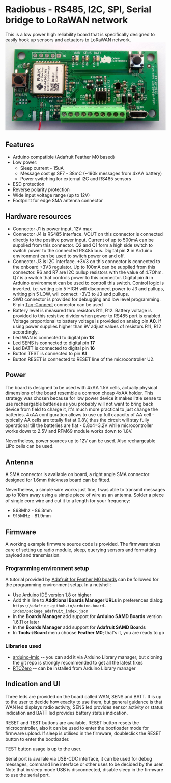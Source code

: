 # Radiobus - RS485, I2C, SPI, Serial bridge to LoRaWAN network

This is a low power high reliability board that is specifically designed to easily hook up sensors and actuators to LoRaWAN network.
![Radiobus](pics/top.jpg)

## Features

* Arduino compatible (Adafruit Feather M0 based)
* Low power:
  * Sleep current - 15uA
  * Message cost @ SF7 - 38mC (~190k messages from 4xAA battery)
  * Power switching for external I2C and RS485 sensors
* ESD protection
* Reverse polarity protection
* Wide input voltage range (up to 12V)
* Footprint for edge SMA antenna connector 

## Hardware resources

 * Connector J1 is power input, 12V max
 * Connector J4 is RS485 interface. VOUT on this connector is connected directly to the positive power input. Current of up to 500mA can be supplied from this connector. Q2 and Q1 form a high side switch to switch power to the connected RS485 bus. Digital pin **2** in Arduino environment can be used to switch power on and off.
 * Connector J3 is I2C interface. +3V3 on this connector is connected to the onboard +3V3 regulator. Up to 100mA can be supplied from this connector. R6 and R7 are I2C pullup resistors with the value of 4.7Ohm. Q7 is a switch that controls power to this connector. Digital pin **5** in Arduino environment can be used to controll this switch. Control logic is inverted, i.e. writing pin 5 HIGH will disconnect power to J3 and pullups, writing pin 5 LOW, will connect +3V3 to J3 and pullups.
 * SWD connector is provided for debugging and low level programming. 6-pin [Tag-Connect](https://www.tag-connect.com/product-category/products/cables/6-pin-target) connector can be used
 * Battery level is measured thru resistors R11, R12. Battery voltage is provided to this resistive divider when power to RS485 port is enabled. Voltage proportional to battery voltage is provided on analog pin **A0**. If using power supplies higher than 9V adjust values of resistors R11, R12 accordingly.
 * Led WAN is connected to digital pin **18**
 * Led SENS is connected to digital pin **17**
 * Led BATT is connected to digital pin **16**
 * Button TEST is connected to pin **A1**
 * Button RESET is connected to RESET line of the microcontroller U2.


## Power

The board is designed to be used with 4xAA 1.5V cells, actually physical dimensions of the board resemble a common cheap 4xAA holder. This strategy was chosen because for low power device it makes little sense to use recheargable batteries as you probably will not want to bring back device from field to charge it, it's much more practical to just change the batteries. 4xAA configuration allows to use up full capacity of AA cell - typically AA cells are totally flat at 0.8V, thus the circuit will stay fully operational till the batteries are flat - 0.8x4=3.2V while microcontroller works down to 2.5V and RFM69 module works down to 1.8V. 

Nevertheless, power sources up to 12V can be used. Also rechargeable LiPo cells can be used. 

## Antenna

A SMA connector is available on board, a right angle SMA connector designed for 1.6mm thickness board can be fitted. 

Nevertheless, a simple wire works just fine, I was able to transmit messages up to 10km away using a simple piece of wire as an antenna. Solder a piece of single core wire and cut it to a length for your frequency:
 * 868Mhz - 86.3mm
 * 915MHz - 81.9mm

## Firmware

A working example firmware source code is provided. The firmware takes care of setting up radio module, sleep, querying sensors and formatting payload and transmission. 

### Programming environment setup

A tutorial provided by [Adafruit for Feather M0 boards](https://learn.adafruit.com/adafruit-feather-m0-basic-proto/setup) can be followed for the programming environment setup. In a nutshell:

 * Use Arduino IDE version 1.8 or higher
 * Add this line to **Additional Boards Manager URLs** in preferences dialog: `https://adafruit.github.io/arduino-board-index/package_adafruit_index.json`
 * In the **Boards Manager** add support for **Arduino SAMD Boards** version 1.6.11 or later
 * In the **Boards Manager** add support for **Adafruit SAMD Boards**
 * In **Tools->Board** menu choose **Feather M0**; that's it, you are ready to go

### Libraries used

 * [arduino-lmic](https://github.com/mcci-catena/arduino-lmic) -- you can add it via Arduino Library manager, but cloning the git repo is strongly recommended to get all the latest fixes
 * [RTCZero](https://github.com/arduino-libraries/RTCZero) -- can be installed from Arduino Library manager

## Indication and UI

Three leds are provided on the board called WAN, SENS and BATT. It is up to the user to decide how exaclty to use them, but general guidance is that WAN led displays radio activity, SENS led provides sensor activity or status indication and BATT led provides battery status indication.

RESET and TEST buttons are available. RESET button resets the microcontroller, also it can be used to enter the bootloader mode for firmware upload. If sleep is utilised in the firmware, doubleclick the RESET button to enter the bootloader.

TEST button usage is up to the user.

Serial port is availale via USB-CDC interface, it can be used for debug messages, command line interface or other uses to be decided by the user. Note that in sleep mode USB is disconnected, disable sleep in the firmware to use the serial port.


